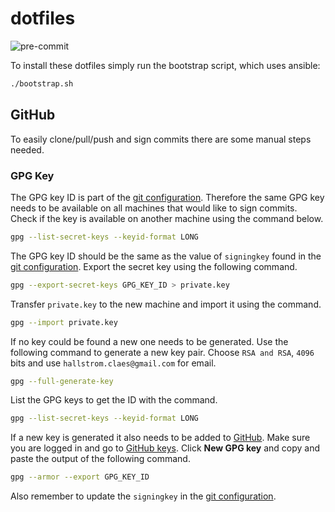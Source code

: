 # dotfiles

![pre-commit](https://github.com/claha/dotfiles/actions/workflows/pre-commit.yaml/badge.svg)

To install these dotfiles simply run the bootstrap script, which uses ansible:

```bash
./bootstrap.sh
```

## GitHub

To easily clone/pull/push and sign commits there are some manual steps needed.

### GPG Key

The GPG key ID is part of the [git configuration](git/.config/git/config). Therefore
the same GPG key needs to be available on all machines that would like to sign commits.
Check if the key is available on another machine using the command below.

```bash
gpg --list-secret-keys --keyid-format LONG
```

The GPG key ID should be the same as the value of `signingkey` found in the
[git configuration](git/.config/git/config). Export the secret key using the
following command.

```bash
gpg --export-secret-keys GPG_KEY_ID > private.key
```

Transfer `private.key` to the new machine and import it using the command.

```bash
gpg --import private.key
```

If no key could be found a new one needs to be generated. Use the following command
to generate a new key pair. Choose `RSA and RSA`, `4096` bits and use
`hallstrom.claes@gmail.com` for email.

```bash
gpg --full-generate-key
```

List the GPG keys to get the ID with the command.

```bash
gpg --list-secret-keys --keyid-format LONG
```

If a new key is generated it also needs to be added to [GitHub](https://github.com).
Make sure you are logged in and go to [GitHub keys](https://github.com/settings/keys).
Click **New GPG key** and copy and paste the output of the following command.

```bash
gpg --armor --export GPG_KEY_ID
```

Also remember to update the `signingkey` in the [git configuration](git/.config/git/config).
